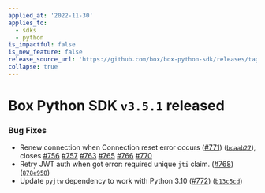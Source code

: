 ```yaml
---
applied_at: '2022-11-30'
applies_to:
  - sdks
  - python
is_impactful: false
is_new_feature: false
release_source_url: 'https://github.com/box/box-python-sdk/releases/tag/v3.5.1'
collapse: true
---
```


# Box Python SDK `v3.5.1` released

### Bug Fixes

* Renew connection when Connection reset error occurs ([#771][1]) ([`bcaab27`][2]), closes [#756][3] [#757][4] [#763][5] [#765][6] [#766][7] [#770][8]
* Retry JWT auth when got error: required unique `jti` claim. ([#768][9]) ([`878e958`][10])
* Update `pyjtw` dependency to work with Python 3.10 ([#772][11]) ([`b13c5cd`][12])

[1]: https://github.com/box/box-python-sdk/issues/771

[2]: https://github.com/box/box-python-sdk/commit/bcaab277c3cabba498076d066366abbaa5507904

[3]: https://github.com/box/box-python-sdk/issues/756

[4]: https://github.com/box/box-python-sdk/issues/757

[5]: https://github.com/box/box-python-sdk/issues/763

[6]: https://github.com/box/box-python-sdk/issues/765

[7]: https://github.com/box/box-python-sdk/issues/766

[8]: https://github.com/box/box-python-sdk/issues/770

[9]: https://github.com/box/box-python-sdk/issues/768

[10]: https://github.com/box/box-python-sdk/commit/878e958abfb01740656aaff42492777753e4c8ea

[11]: https://github.com/box/box-python-sdk/issues/772

[12]: https://github.com/box/box-python-sdk/commit/b13c5cd34105d3f774d3f6d35db7aaf51dd3e247
